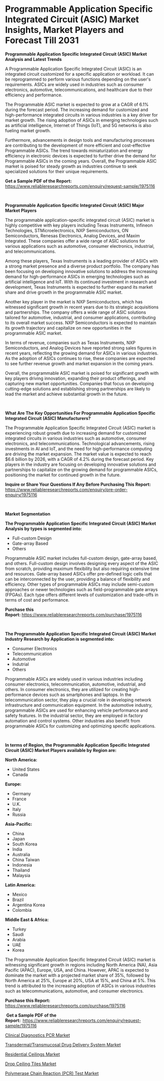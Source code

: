 <p><h1>Programmable Application Specific Integrated Circuit (ASIC) Market Insights, Market Players and Forecast Till 2031</h1></p><p><strong>Programmable Application Specific Integrated Circuit (ASIC) Market Analysis and Latest Trends</strong></p>
<p><p>A Programmable Application Specific Integrated Circuit (ASIC) is an integrated circuit customized for a specific application or workload. It can be reprogrammed to perform various functions depending on the user's requirements. ASICs are widely used in industries such as consumer electronics, automotive, telecommunications, and healthcare due to their efficiency and performance.</p><p>The Programmable ASIC market is expected to grow at a CAGR of 6.1% during the forecast period. The increasing demand for customized and high-performance integrated circuits in various industries is a key driver for market growth. The rising adoption of ASICs in emerging technologies such as artificial intelligence, Internet of Things (IoT), and 5G networks is also fueling market growth.</p><p>Furthermore, advancements in design tools and manufacturing processes are contributing to the development of more efficient and cost-effective Programmable ASICs. The trend towards miniaturization and energy efficiency in electronic devices is expected to further drive the demand for Programmable ASICs in the coming years. Overall, the Programmable ASIC market is poised for steady growth as industries continue to seek specialized solutions for their unique requirements.</p></p>
<p><strong>Get a Sample PDF of the Report:&nbsp;</strong> <a href="https://www.reliableresearchreports.com/enquiry/request-sample/1975116">https://www.reliableresearchreports.com/enquiry/request-sample/1975116</a></p>
<p>&nbsp;</p>
<p><strong>Programmable Application Specific Integrated Circuit (ASIC) Major Market Players</strong></p>
<p><p>The programmable application-specific integrated circuit (ASIC) market is highly competitive with key players including Texas Instruments, Infineon Technologies, STMicroelectronics, NXP Semiconductors, ON Semiconductors, Renesas Electronics, Analog Devices, and Maxim Integrated. These companies offer a wide range of ASIC solutions for various applications such as automotive, consumer electronics, industrial, and telecommunications.</p><p>Among these players, Texas Instruments is a leading provider of ASICs with a strong market presence and a diverse product portfolio. The company has been focusing on developing innovative solutions to address the increasing demand for high-performance ASICs in emerging technologies such as artificial intelligence and IoT. With its continued investment in research and development, Texas Instruments is expected to further expand its market share and drive growth in the programmable ASIC market.</p><p>Another key player in the market is NXP Semiconductors, which has witnessed significant growth in recent years due to its strategic acquisitions and partnerships. The company offers a wide range of ASIC solutions tailored for automotive, industrial, and consumer applications, contributing to its overall market success. NXP Semiconductors is expected to maintain its growth trajectory and capitalize on new opportunities in the programmable ASIC market.</p><p>In terms of revenue, companies such as Texas Instruments, NXP Semiconductors, and Analog Devices have reported strong sales figures in recent years, reflecting the growing demand for ASICs in various industries. As the adoption of ASICs continues to rise, these companies are expected to see further revenue growth and market expansion in the coming years.</p><p>Overall, the programmable ASIC market is poised for significant growth with key players driving innovation, expanding their product offerings, and capturing new market opportunities. Companies that focus on developing cutting-edge solutions and establishing strong partnerships are likely to lead the market and achieve substantial growth in the future.</p></p>
<p>&nbsp;</p>
<p><strong>What Are The Key Opportunities For Programmable Application Specific Integrated Circuit (ASIC) Manufacturers?</strong></p>
<p><p>The Programmable Application Specific Integrated Circuit (ASIC) market is experiencing robust growth due to increasing demand for customized integrated circuits in various industries such as automotive, consumer electronics, and telecommunications. Technological advancements, rising investments in AI and IoT, and the need for high-performance computing are driving the market expansion. The market value is expected to reach $6.6 billion by 2026, with a CAGR of 4.2% during the forecast period. Key players in the industry are focusing on developing innovative solutions and partnerships to capitalize on the growing demand for programmable ASICs, positioning the market for continued growth in the future.</p></p>
<p><strong>Inquire or Share Your Questions If Any Before Purchasing This Report:</strong> <a href="https://www.reliableresearchreports.com/enquiry/pre-order-enquiry/1975116">https://www.reliableresearchreports.com/enquiry/pre-order-enquiry/1975116</a></p>
<p>&nbsp;</p>
<p><strong>Market Segmentation</strong></p>
<p><strong>The Programmable Application Specific Integrated Circuit (ASIC) Market Analysis by types is segmented into:</strong></p>
<p><ul><li>Full-custom Design</li><li>Gate-array Based</li><li>Others</li></ul></p>
<p><p>Programmable ASIC market includes full-custom design, gate-array based, and others. Full-custom design involves designing every aspect of the ASIC from scratch, providing maximum flexibility but also requiring extensive time and resources. Gate-array based ASICs offer pre-defined logic cells that can be interconnected by the user, providing a balance of flexibility and efficiency. Other types of programmable ASICs may include semi-custom approaches or newer technologies such as field-programmable gate arrays (FPGAs). Each type offers different levels of customization and trade-offs in terms of cost and performance.</p></p>
<p><strong>Purchase this Report:&nbsp;</strong><a href="https://www.reliableresearchreports.com/purchase/1975116">https://www.reliableresearchreports.com/purchase/1975116</a></p>
<p>&nbsp;</p>
<p><strong>The Programmable Application Specific Integrated Circuit (ASIC) Market Industry Research by Application is segmented into:</strong></p>
<p><ul><li>Consumer Electronics</li><li>Telecommunication</li><li>Automotive</li><li>Indutrial</li><li>Others</li></ul></p>
<p><p>Programmable ASICs are widely used in various industries including consumer electronics, telecommunication, automotive, industrial, and others. In consumer electronics, they are utilized for creating high-performance devices such as smartphones and laptops. In the telecommunication sector, they play a crucial role in developing network infrastructure and communication equipment. In the automotive industry, programmable ASICs are used for enhancing vehicle performance and safety features. In the industrial sector, they are employed in factory automation and control systems. Other industries also benefit from programmable ASICs for customizing and optimizing specific applications.</p></p>
<p>&nbsp;</p>
<p><strong>In terms of Region, the Programmable Application Specific Integrated Circuit (ASIC) Market Players available by Region are:</strong></p>
<p>
    <p> <strong> North America: </strong>
        <ul>
            <li>United States</li>
            <li>Canada</li>
        </ul>
        </p> 
    <p> <strong> Europe: </strong>
        <ul>
            <li>Germany</li>
            <li>France</li>
            <li>U.K.</li>
            <li>Italy</li>
            <li>Russia</li>
        </ul>
        </p> 
    <p> <strong> Asia-Pacific: </strong>
        <ul>
            <li>China</li>
            <li>Japan</li>
            <li>South Korea</li>
            <li>India</li>
            <li>Australia</li>
            <li>China Taiwan</li>
            <li>Indonesia</li>
            <li>Thailand</li>
            <li>Malaysia</li>
        </ul>
        </p> 
    <p> <strong> Latin America: </strong>
        <ul>
            <li>Mexico</li>
            <li>Brazil</li>
            <li>Argentina Korea</li>
            <li>Colombia</li>
        </ul>
        </p> 
    <p> <strong> Middle East & Africa: </strong>
        <ul>
            <li>Turkey</li>
            <li>Saudi</li>
            <li>Arabia</li>
            <li>UAE</li>
            <li>Korea</li>
        </ul>
    </p>
    </p>
<p><p>The Programmable Application Specific Integrated Circuit (ASIC) market is witnessing significant growth in regions including North America (NA), Asia Pacific (APAC), Europe, USA, and China. However, APAC is expected to dominate the market with a projected market share of 35%, followed by North America at 25%, Europe at 20%, USA at 15%, and China at 5%. This trend is attributed to the increasing adoption of ASICs in various industries such as telecommunications, automotive, and consumer electronics.</p></p>
<p><strong>Purchase this Report: </strong><a href="https://www.reliableresearchreports.com/purchase/1975116">https://www.reliableresearchreports.com/purchase/1975116</a></p>
<p>&nbsp;<strong>Get a Sample PDF of the Report:&nbsp;&nbsp;</strong><a href="https://www.reliableresearchreports.com/enquiry/request-sample/1975116">https://www.reliableresearchreports.com/enquiry/request-sample/1975116</a></p>
<p><strong></strong></p>
<p><p><a href="https://ivy-potential-64b.notion.site/Clinical-Diagnostics-PCR-Market-Provides-a-Comprehensive-Analysis-Including-a-Macro-Overview-of-the--11efd10095a54509a0d254ff1eca278e">Clinical Diagnostics PCR Market</a></p><p><a href="https://nifty-kite-d51.notion.site/Decoding-the-Transdermal-Transmucosal-Drug-Delivery-System-Market-A-Deep-Dive-into-the-Latest-Marke-cf60afbc50514ce39b83610123d7a74a">Transdermal/Transmucosal Drug Delivery System Market</a></p><p><a href="https://view.publitas.com/reportprime-1/residential-ceilings-market-size-2024-2031-global-industrial-analysis-key-geographical-regions-market-share-top-key-players-product-types-and-forecast-research-report/">Residential Ceilings Market</a></p><p><a href="https://view.publitas.com/reportprime-1/drop-ceiling-tiles-market-challenges-opportunities-and-growth-drivers-and-major-market-players-forecasted-for-period-from-2024-2031/">Drop Ceiling Tiles Market</a></p><p><a href="https://five-trouble-98a.notion.site/Polymerase-Chain-Reaction-PCR-Test-Market-Size-Growth-Outlook-from-2024-to-2031-projecting-at-Ma-003cfde7668944ffa78bcfba43f9883d">Polymerase Chain Reaction (PCR) Test Market</a></p></p>